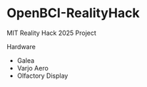 # OpenBCI-RealityHack
MIT Reality Hack 2025 Project


Hardware
* Galea
* Varjo Aero
* Olfactory Display
